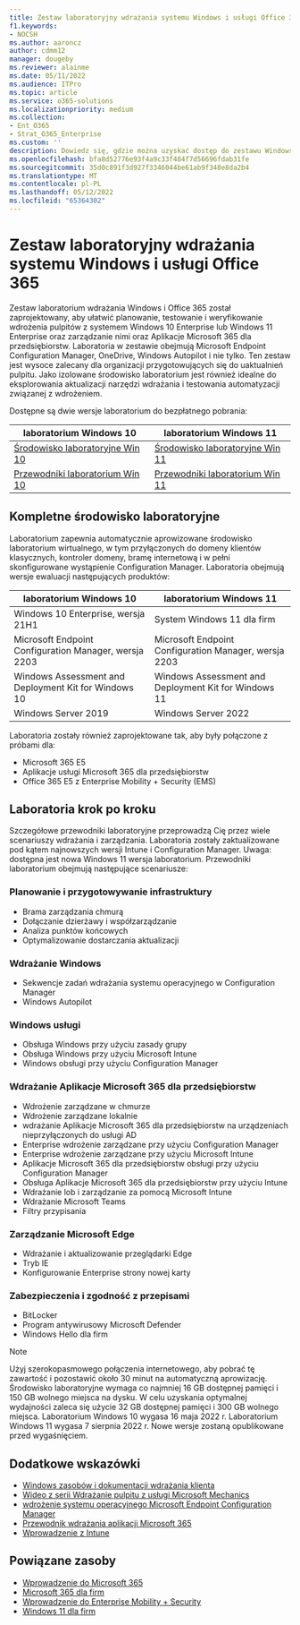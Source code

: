 ```yaml
---
title: Zestaw laboratoryjny wdrażania systemu Windows i usługi Office 365
f1.keywords:
- NOCSH
ms.author: aaroncz
author: cdmm12
manager: dougeby
ms.reviewer: alainme
ms.date: 05/11/2022
ms.audience: ITPro
ms.topic: article
ms.service: o365-solutions
ms.localizationpriority: medium
ms.collection:
- Ent_O365
- Strat_O365_Enterprise
ms.custom: ''
description: Dowiedz się, gdzie można uzyskać dostęp do zestawu Windows i Office Deployment Lab Kit.
ms.openlocfilehash: bfa8d52776e93f4a9c33f484f7d56696fdab31fe
ms.sourcegitcommit: 35d0c891f3d927f3346044be61ab9f348e8da2b4
ms.translationtype: MT
ms.contentlocale: pl-PL
ms.lasthandoff: 05/12/2022
ms.locfileid: "65364302"
---
```

# <a name="windows-and-office-365-deployment-lab-kit"></a>Zestaw laboratoryjny wdrażania systemu Windows i usługi Office 365

Zestaw laboratorium wdrażania Windows i Office 365 został zaprojektowany, aby ułatwić planowanie, testowanie i weryfikowanie wdrożenia pulpitów z systemem Windows 10 Enterprise lub Windows 11 Enterprise oraz zarządzanie nimi oraz Aplikacje Microsoft 365 dla przedsiębiorstw. Laboratoria w zestawie obejmują Microsoft Endpoint Configuration Manager, OneDrive, Windows Autopilot i nie tylko. Ten zestaw jest wysoce zalecany dla organizacji przygotowujących się do uaktualnień pulpitu. Jako izolowane środowisko laboratorium jest również idealne do eksplorowania aktualizacji narzędzi wdrażania i testowania automatyzacji związanej z wdrożeniem.

Dostępne są dwie wersje laboratorium do bezpłatnego pobrania:  

|laboratorium Windows 10|laboratorium Windows 11|
|---|---|
|[Środowisko laboratoryjne Win 10](https://download.microsoft.com/download/3/3/a/33a3c7d7-b393-4f78-9b90-2d5eb7fd98e8/Win10_21H1_lab.zip)|[Środowisko laboratoryjne Win 11](https://download.microsoft.com/download/9/d/9/9d9e278e-a1ea-4704-85e1-cb24f3806f45/Win11_Lab_05.09.zip)|
|[Przewodniki laboratorium Win 10](https://download.microsoft.com/download/3/3/a/33a3c7d7-b393-4f78-9b90-2d5eb7fd98e8/Win10_21H1_lab_guides.zip)|[Przewodniki laboratorium Win 11](https://download.microsoft.com/download/9/d/9/9d9e278e-a1ea-4704-85e1-cb24f3806f45/Win11_Lab_Guides_05.09.zip)|

## <a name="a-complete-lab-environment"></a>Kompletne środowisko laboratoryjne

Laboratorium zapewnia automatycznie aprowizowane środowisko laboratorium wirtualnego, w tym przyłączonych do domeny klientów klasycznych, kontroler domeny, bramę internetową i w pełni skonfigurowane wystąpienie Configuration Manager. Laboratoria obejmują wersje ewaluacji następujących produktów:

|laboratorium Windows 10|laboratorium Windows 11|
|---|---|
|Windows 10 Enterprise, wersja 21H1|System Windows 11 dla firm|
|Microsoft Endpoint Configuration Manager, wersja 2203|Microsoft Endpoint Configuration Manager, wersja 2203|
|Windows Assessment and Deployment Kit for Windows 10|Windows Assessment and Deployment Kit for Windows 11|
|Windows Server 2019|Windows Server 2022|

Laboratoria zostały również zaprojektowane tak, aby były połączone z próbami dla:

- Microsoft 365 E5
- Aplikacje usługi Microsoft 365 dla przedsiębiorstw
- Office 365 E5 z Enterprise Mobility + Security (EMS)

## <a name="step-by-step-labs"></a>Laboratoria krok po kroku

Szczegółowe przewodniki laboratoryjne przeprowadzą Cię przez wiele scenariuszy wdrażania i zarządzania. Laboratoria zostały zaktualizowane pod kątem najnowszych wersji Intune i Configuration Manager. Uwaga: dostępna jest nowa Windows 11 wersja laboratorium. Przewodniki laboratorium obejmują następujące scenariusze:

### <a name="plan-and-prepare-infrastructure"></a>Planowanie i przygotowywanie infrastruktury

- Brama zarządzania chmurą
- Dołączanie dzierżawy i współzarządzanie
- Analiza punktów końcowych
- Optymalizowanie dostarczania aktualizacji

### <a name="deploy-windows"></a>Wdrażanie Windows

- Sekwencje zadań wdrażania systemu operacyjnego w Configuration Manager
- Windows Autopilot

### <a name="service-windows"></a>Windows usługi

- Obsługa Windows przy użyciu zasady grupy
- Obsługa Windows przy użyciu Microsoft Intune
- Windows obsługi przy użyciu Configuration Manager

### <a name="deploy-microsoft-365-apps-for-enterprise"></a>Wdrażanie Aplikacje Microsoft 365 dla przedsiębiorstw

- Wdrożenie zarządzane w chmurze
- Wdrożenie zarządzane lokalnie
- wdrażanie Aplikacje Microsoft 365 dla przedsiębiorstw na urządzeniach nieprzyłączonych do usługi AD
- Enterprise wdrożenie zarządzane przy użyciu Configuration Manager
- Enterprise wdrożenie zarządzane przy użyciu Microsoft Intune
- Aplikacje Microsoft 365 dla przedsiębiorstw obsługi przy użyciu Configuration Manager
- Obsługa Aplikacje Microsoft 365 dla przedsiębiorstw przy użyciu Intune
- Wdrażanie lob i zarządzanie za pomocą Microsoft Intune
- Wdrażanie Microsoft Teams
- Filtry przypisania

### <a name="managing-microsoft-edge"></a>Zarządzanie Microsoft Edge

- Wdrażanie i aktualizowanie przeglądarki Edge
- Tryb IE
- Konfigurowanie Enterprise strony nowej karty

### <a name="security-and-compliance"></a>Zabezpieczenia i zgodność z przepisami

- BitLocker
- Program antywirusowy Microsoft Defender
- Windows Hello dla firm

> [!NOTE]
> Użyj szerokopasmowego połączenia internetowego, aby pobrać tę zawartość i pozostawić około 30 minut na automatyczną aprowizację. Środowisko laboratoryjne wymaga co najmniej 16 GB dostępnej pamięci i 150 GB wolnego miejsca na dysku. W celu uzyskania optymalnej wydajności zaleca się użycie 32 GB dostępnej pamięci i 300 GB wolnego miejsca. Laboratorium Windows 10 wygasa 16 maja 2022 r. Laboratorium Windows 11 wygasa 7 sierpnia 2022 r. Nowe wersje zostaną opublikowane przed wygaśnięciem.

## <a name="additional-guidance"></a>Dodatkowe wskazówki

- [Windows zasobów i dokumentacji wdrażania klienta](/windows/deployment)
- [Wideo z serii Wdrażanie pulpitu z usługi Microsoft Mechanics](https://www.aka.ms/watchhowtoshift)
- [wdrożenie systemu operacyjnego Microsoft Endpoint Configuration Manager](/mem/configmgr/osd/understand/introduction-to-operating-system-deployment)
- [Przewodnik wdrażania aplikacji Microsoft 365](/deployoffice/deployment-guide-microsoft-365-apps)
- [Wprowadzenie z Intune](/intune/get-started-evaluation)

## <a name="related-resources"></a>Powiązane zasoby

- [Wprowadzenie do Microsoft 365](https://www.microsoft.com/microsoft-365/default.aspx)
- [Microsoft 365 dla firm](https://products.office.com/business/office)
- [Wprowadzenie do Enterprise Mobility + Security](https://www.microsoft.com/cloud-platform/enterprise-mobility-security)
- [Windows 11 dla firm](https://www.microsoft.com/windows/business)
